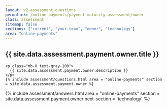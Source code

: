 ```yaml
---
layout: v2-assessment-questions
permalink: /online-payments/payment-maturity-assessment/owner
class: assessment
sitemap: false
sections: ["current", "your-team", "owner", "technology"]
area: "online-payments"
---
```


<div class="bg-black">
  <div class="pt-10 px-6 md:px-10 border-b-[1px] border-b-purple-50">
    <h2 class="text-3xl font-semibold pb-2">
      {{ site.data.assessment.payment.owner.title }}
    </h2>

    <p class="mb-8 text-gray-100">
      {{ site.data.assessment.payment.owner.description }}
    </p>
    {% include assessment/questions.html area = "online-payments" section = site.data.assessment.payment.owner %}
  </div>
</div>

<div class="px-6 md:px-10 pb-5">
  {% include assessment/answers.html area = "online-payments" section = site.data.assessment.payment.owner next-section = 'technology' %}
</div>